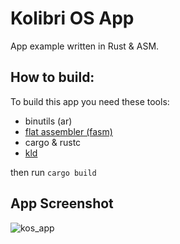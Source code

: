 # Kolibri OS App

App example written in Rust & ASM.

## How to build:
To build this app you need these tools:
- binutils (ar)
- [flat assembler (fasm)](https://flatassembler.net/)
- cargo & rustc
- [kld](https://github.com/DarkoreXOR/kld)

then run `cargo build`

## App Screenshot

![kos_app](https://user-images.githubusercontent.com/11241246/179320559-22f58c28-b928-4466-af05-a19eacbcbbc5.jpg)